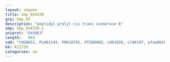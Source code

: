 ```yaml
---
layout: smgene
title: Smp_054330
grp: Smp_05
description: "peptidyl prolyl cis trans isomerase 6"
smp: Smp_054330.1
uniprot: "G4VQK3"
length:   903
cdd: "COG0652, PLN03149, PRK10791, PTZ00060, cd01926, cl00197, pfam00160"
kk: K12739
categories: sm
---
```

